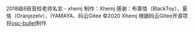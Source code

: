 2018级8班音校老师名言 - xhemj
制作：Xhemj
感谢：布莱恪（BlackToy）、夏恪（Oranjezelv）、IYAMAYA、码云Gitee
©2020 Xhemj
根据码云Gitee开源项目[osc-bullet](https://gitee.com/oschina/osc-bullet)制作